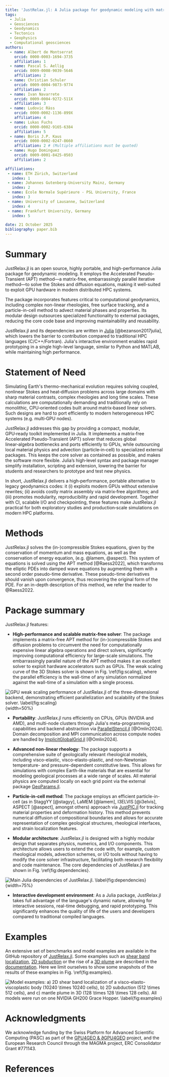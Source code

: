 ```yaml
---
title: 'JustRelax.jl: A Julia package for geodynamic modeling with matrix-free solvers'
tags:
  - Julia
  - Geosciences
  - Geodynamics
  - Tectonics
  - Geophysics
  - Computational geosciences
authors:
  - name: Albert de Montserrat
    orcid: 0000-0003-1694-3735
    affiliation: 1
  - name: Pascal S. Aellig
    orcid: 0009-0008-9039-5646
    affiliation: 2
  - name: Christian Schuler
    orcid: 0009-0004-9873-9774
    affiliation: 2
  - name: Ivan Navarrete
    orcid: 0009-0004-9272-511X
    affiliation: 3
  - name: Ludovic Räss
    orcid: 0000-0002-1136-899X
    affiliation: 4
  - name: Lukas Fuchs
    orcid: 0000-0002-9165-6384
    affiliation: 5
  - name: Boris J.P. Kaus
    orcid: 0000-0002-0247-8660
    affiliation: 2 # (Multiple affiliations must be quoted)
  - name: Hugo Dominguez
    orcid: 0009-0001-8425-0503
    affiliation: 2

affiliations:
 - name: ETH Zürich, Switzerland
   index: 1
 - name: Johannes Gutenberg-University Mainz, Germany
   index: 2
 - name: École Normale Supérieure - PSL University, France
   index: 3
 - name: University of Lausanne, Switzerland
   index: 4
 - name: Frankfurt University, Germany
   index: 5

date: 21 October 2025
bibliography: paper.bib
---
```


# Summary

JustRelax.jl is an open source, highly portable, and high-performance Julia package for geodynamic modeling. It employs the Accelerated Pseudo-Transient (APT) method—a matrix-free, embarrassingly parallel iterative method—to solve the Stokes and diffusion equations, making it well-suited to exploit GPU hardware in modern distributed HPC systems.

The package incorporates features critical to computational geodynamics, including complex non-linear rheologies, free surface tracking, and a particle-in-cell method to advect material phases and properties. Its modular design outsources specialized functionality to external packages, reducing the core code base and improving maintainability and reusability.

JustRelax.jl and its dependencies are written in [Julia](https://julialang.org/) [@bezanson2017julia], which lowers the barrier to contribution compared to traditional HPC languages (C/C++/Fortran). Julia's interactive environment enables rapid prototyping in a single high-level language, similar to Python and MATLAB, while maintaining high performance.

# Statement of Need

Simulating Earth's thermo-mechanical evolution requires solving coupled, nonlinear Stokes and heat‑diffusion problems across large domains with sharp material contrasts, complex rheologies and long time scales. These calculations are computationally demanding and traditionally rely on monolithic, CPU‑oriented codes built around matrix‑based linear solvers. Such designs are hard to port efficiently to modern heterogeneous HPC systems (e.g. multi‑GPU nodes).

JustRelax.jl addresses this gap by providing a compact, modular, GPU‑ready toolkit implemented in Julia. It implements a matrix‑free Accelerated Pseudo‑Transient (APT) solver that reduces global linear‑algebra bottlenecks and ports efficiently to GPUs, while outsourcing local material physics and advection (particle‑in‑cell) to specialized external packages. This keeps the core solver as contained as possible, and makes the software more flexible. Julia’s high‑level syntax and package manager simplify installation, scripting and extension, lowering the barrier for students and researchers to prototype and test new physics.

In short, JustRelax.jl delivers a high‑performance, portable alternative to legacy geodynamics codes: it (i) exploits modern GPUs without extensive rewrites; (ii) avoids costly matrix assembly via matrix‑free algorithms; and (iii) promotes modularity, reproducibility and rapid development. Together with CI, scalable I/O and checkpointing, these features make JustRelax.jl practical for both exploratory studies and production‑scale simulations on modern HPC platforms.

# Methods

JustRelax.jl solves the (in-)compressible Stokes equations, given by the conservation of momentum and mass equations, as well as the conservation of energy equation, (e.g. @lamem, @aspect). This system of equations is solved using the APT method [@Raess2022], which transforms the elliptic PDEs into damped wave equations by augmenting them with a second order pseudo-time derivative. These pseudo-time derivatives should vanish upon convergence, thus recovering the original form of the PDE. For an in-depth description of this method, we refer the reader to @Raess2022.

# Package summary

JustRelax.jl features:

- **High-performance and scalable matrix-free solver**: The package implements a matrix-free APT method for (in-)compressible Stokes and diffusion problems to circumvent the need for computationally expensive linear algebra operations and direct solvers, significantly improving computational efficiency for large-scale simulations. The embarrassingly parallel nature of the APT method makes it an excellent solver to exploit hardware accelerators such as GPUs. The weak scaling curve of the 3D Stokes solver is shown in Fig. \ref{fig:scaling}, where the parallel efficiency is the wall-time of any simulation normalized against the wall-time of a simulation with a single process.

![GPU weak scaling performance of JustRelax.jl of the three-dimensional backend, demonstrating efficient parallelization and scalability of the Stokes solver. \label{fig:scaling}](figs/efficiency_Stokes3D.png){width=50%}

- **Portability**: JustRelax.jl runs efficiently on CPUs, GPUs (NVIDIA and AMD), and multi-node clusters through Julia's meta-programming capabilities and backend abstraction via [ParallelStencil.jl](https://github.com/omlins/ParallelStencil.jl) [@Omlin2024]. Domain decomposition and MPI communication across compute nodes are handled by [ImplicitGlobalGrid.jl](https://github.com/eth-cscs/ImplicitGlobalGrid.jl) [@Omlin2024].

- **Advanced non-linear rheology**: The package supports a comprehensive suite of geologically relevant rheological models, including visco-elastic, visco-elasto-plastic, and non-Newtonian temperature- and pressure-dependent constitutive laws. This allows for simulations with complex Earth-like materials that are essential for modeling geological processes at a wide range of scales. All material physics are computed locally on each grid point via the external package [GeoParams.jl](https://github.com/JuliaGeodynamics/GeoParams.jl).

- **Particle-in-cell method**: The package employs an efficient particle-in-cell (as in StaggYY [@stagyy], LaMEM [@lamem], I3ELVIS [@i3elvis], ASPECT [@aspect], amongst others) approach via [JustPIC.jl](https://github.com/JuliaGeodynamics/JustPIC.jl) for tracking material properties and deformation history. This method prevents numerical diffusion of compositional boundaries and allows for accurate representation of complex geological structures, rheological interfaces, and strain localization features.

- **Modular architecture**: JustRelax.jl is designed with a highly modular design that separates physics, numerics, and I/O components. This architecture allows users to extend the code with, for example, custom rheological models, advection schemes, or I/O tools without having to modify the core solver infrastructure, facilitating both research flexibility and code maintenance. The core dependencies of JustRelax.jl are shown in Fig. \ref{fig:dependencies}.

![Main Julia dependencies of JustRelax.jl. \label{fig:dependencies}](figs/dependencies.png){width=75%}

- **Interactive development environment**: As a Julia package, JustRelax.jl takes full advantage of the language's dynamic nature, allowing for interactive sessions, real-time debugging, and rapid prototyping. This significantly enhances the quality of life of the users and developers compared to traditional compiled languages.

# Examples

An extensive set of benchmarks and model examples are available in the GitHub repository of [JustRelax.jl](https://github.com/PTsolvers/JustRelax.jl). Some examples such as [shear band localization](https://ptsolvers.github.io/JustRelax.jl/dev/man/ShearBands), [2D subduction](https://ptsolvers.github.io/JustRelax.jl/dev/man/subduction2D/subduction2D) or the rise of a [3D plume](https://ptsolvers.github.io/JustRelax.jl/dev/man/plume3D/plume3D) are described in the [documentation](https://ptsolvers.github.io/JustRelax.jl/dev/). Here we limit ourselves to show some snapshots of the results of these examples in Fig. \ref{fig:examples}.

![Model examples: a) 2D shear band localization of a visco-elasto-viscoplastic body ($10240 \times 10240$ cells), b) 2D subduction ($512 \times 512$ cells), and c) mantle plume in 3D ($128 \times 128 \times 128$ cells). All models were run on one NVIDIA GH200 Grace Hopper. \label{fig:examples}](figs/models_JOSS.png)


# Acknowledgments
We acknowledge funding by the Swiss Platform for Advanced Scientific Computing (PASC) as part of the [GPU4GEO & $\partial$GPU4GEO](https://gpu4geo.org/) project, and the European Research Council through the MAGMA project, ERC Consolidator Grant #771143.

# References
